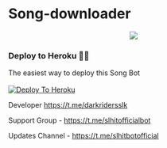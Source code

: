 # Song-downloader
<p align="center">
  <img src="https://telegra.ph/file/ce89cf2cc05c956c600d0.jpg">
</p>


### Deploy to Heroku 🏃‍♂

The easiest way to deploy this Song Bot  <br><br>
[![Deploy To Heroku](https://www.herokucdn.com/deploy/button.svg)](https://heroku.com/deploy?template=https://github.com/slbotofficial11/Song-downloader)


Developer https://t.me/darkridersslk

Support Group - https://t.me/slhitofficialbot

Updates Channel - https://t.me/slhitbotofficial
